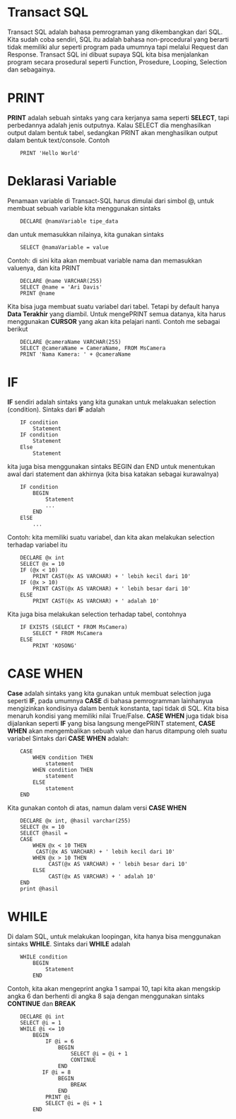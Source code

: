 # Transact SQL
Transact SQL adalah bahasa pemrograman yang dikembangkan dari SQL. Kita sudah coba sendiri, SQL itu adalah bahasa non-procedural yang berarti tidak memiliki alur seperti program pada umumnya tapi melalui Request dan Response.
Transact SQL ini dibuat supaya SQL kita bisa menjalankan program secara prosedural seperti Function, Prosedure, Looping, Selection dan sebagainya.

# PRINT
**PRINT** adalah sebuah sintaks yang cara kerjanya sama seperti **SELECT**, tapi perbedannya adalah jenis outputnya. Kalau SELECT dia menghasilkan output dalam bentuk tabel, sedangkan PRINT akan menghasilkan output dalam bentuk text/console. Contoh
```
    PRINT 'Hello World'
```

# Deklarasi Variable
Penamaan variable di Transact-SQL harus dimulai dari simbol @, untuk membuat sebuah variable kita menggunakan sintaks
```
    DECLARE @namaVariable tipe_data
```
dan untuk memasukkan nilainya, kita gunakan sintaks
```
    SELECT @namaVariable = value
```

Contoh: di sini kita akan membuat variable nama dan memasukkan valuenya, dan kita PRINT
```
    DECLARE @name VARCHAR(255)
    SELECT @name = 'Ari Davis'
    PRINT @name
```

Kita bisa juga membuat suatu variabel dari tabel. Tetapi by default hanya **Data Terakhir** yang diambil. Untuk mengePRINT semua datanya, kita harus menggunakan **CURSOR** yang akan kita pelajari nanti. Contoh me sebagai berikut
```
    DECLARE @cameraName VARCHAR(255)
    SELECT @cameraName = CameraName, FROM MsCamera
    PRINT 'Nama Kamera: ' + @cameraName
```

# IF
**IF** sendiri adalah sintaks yang kita gunakan untuk melakuakan selection (condition). Sintaks dari **IF** adalah
```
    IF condition
        Statement
    IF condition
        Statement
    Else
        Statement
```
kita juga bisa menggunakan sintaks BEGIN dan END untuk menentukan awal dari statement dan akhirnya (kita bisa katakan sebagai kurawalnya)
```
    IF condition
        BEGIN
            Statement
            ...
        END
    ElSE
        ...
```

Contoh: kita memiliki suatu variabel, dan kita akan melakukan selection terhadap variabel itu
```
    DECLARE @x int
    SELECT @x = 10
    IF (@x < 10)
        PRINT CAST(@x AS VARCHAR) + ' lebih kecil dari 10'
    IF (@x > 10)
        PRINT CAST(@x AS VARCHAR) + ' lebih besar dari 10'
    ELSE
        PRINT CAST(@x AS VARCHAR) + ' adalah 10'
```

Kita juga bisa melakukan selection terhadap tabel, contohnya
```
    IF EXISTS (SELECT * FROM MsCamera)
        SELECT * FROM MsCamera
    ELSE
        PRINT 'KOSONG'
```

# CASE WHEN
**Case** adalah sintaks yang kita gunakan untuk membuat selection juga seperti **IF**, pada umumnya **CASE** di bahasa pemrogramman lainhanyua mengizinkan kondisinya dalam bentuk konstanta, tapi tidak di SQL. Kita bisa menaruh kondisi yang memiliki nilai True/False. **CASE WHEN** juga tidak bisa dijalankan seperti **IF** yang bisa langsung mengePRINT statement, **CASE WHEN** akan mengembalikan sebuah value dan harus ditampung oleh suatu variabel Sintaks dari **CASE WHEN** adalah:
```
    CASE 
        WHEN condition THEN
            statement
        WHEN condition THEN
            statement
        ELSE
            statement
    END
```
Kita gunakan contoh di atas, namun dalam versi **CASE WHEN**
```
    DECLARE @x int, @hasil varchar(255)
    SELECT @x = 10
	SELECT @hasil = 
    CASE
        WHEN @x < 10 THEN
         CAST(@x AS VARCHAR) + ' lebih kecil dari 10'
        WHEN @x > 10 THEN
             CAST(@x AS VARCHAR) + ' lebih besar dari 10'
        ELSE
             CAST(@x AS VARCHAR) + ' adalah 10'
    END
    print @hasil
```


# WHILE
Di dalam SQL, untuk melakukan loopingan, kita hanya bisa menggunakan sintaks **WHILE**. Sintaks dari **WHILE** adalah
```
    WHILE condition
        BEGIN
            Statement
        END
```

Contoh, kita akan mengeprint angka 1 sampai 10, tapi kita akan mengskip angka 6 dan berhenti di angka 8 saja dengan menggunakan sintaks **CONTINUE** dan **BREAK**
```
    DECLARE @i int
    SELECT @i = 1
    WHILE @i <= 10
        BEGIN
            IF @i = 6
                BEGIN
                    SELECT @i = @i + 1
                    CONTINUE
                END
           IF @i = 8
                BEGIN
                    BREAK	
                END
            PRINT @i
            SELECT @i = @i + 1
        END
```
